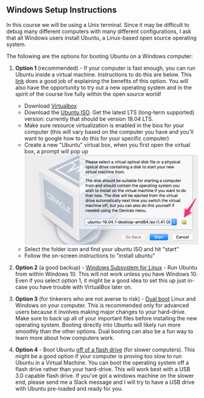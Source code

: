 
## Windows Setup Instructions

In this course we will be using a Unix terminal. Since it may be difficult to debug many different computers with many different configurations, I ask that all Windows users install Ubuntu, a Linux-based open source operating system. 

The following are the options for booting Ubuntu on a Windows computer:

1. **Option 1** (recommended) - If your computer is fast enough, you can run Ubuntu inside a virtual machine. Instructions to do this are below. This [link](http://www.psychocats.net/ubuntu/virtualbox) does a good job of explaining the benefits of this option. You will also have the opportunity to try out a new operating system and in the spirit of the course live fully within the open source world!

	* Download [Virtualbox](https://www.virtualbox.org/wiki/Downloads)
	* Download the [Ubuntu ISO](https://www.ubuntu.com/download/desktop). Get the latest LTS (long-term supported) version: currently that should be version 18.04 LTS.
	* Make sure resource virtualization is enabled in the bios for your computer (this will vary based on the computer you have and you'll want to google how to do this for your specific computer)
	* Create a new "Ubuntu" virtual box, when you first open the virtual box, a prompt will pop up
		<img src="images/vm-install-ubuntu.png" width="480">
	* Select the folder icon and find your ubuntu ISO and hit "start"
	* Follow the on-screen instructions to "install ubuntu"

2. **Option 2** (a good backup) - [Windows Subsystem for Linux](https://tutorials.ubuntu.com/tutorial/tutorial-ubuntu-on-windows#0)  - Run Ubuntu from within Windows 10. This will not work unless you have Windows 10. Even if you select option 1, it might be a good idea to set this up just in-case you have trouble with VirtualBox later on.

3. **Option 3** (for tinkerers who are not averse to risk) - [Dual boot](https://help.ubuntu.com/community/WindowsDualBoot) Linux and Windows on your computer. This is recommended only for advanced users because it involves making major changes to your hard-drive. Make sure to back up all of your important files before installing the new operating system. Booting directly into Ubuntu will likely run more smoothly than the other options. Dual booting can also be a fun way to learn more about how computers work.

4. **Option 4** - Boot Ubuntu [off of a flash drive](https://unetbootin.github.io/) (for slower computers). This might be a good option if your computer is proving too slow to run Ubuntu in a Virtual Machine. You can boot the operating system off a flash drive rather than your hard-drive. This will work best with a USB 3.0 capable flash drive. If you've got a windows machine on the slower end, please send me a Slack message and I will try to have a USB drive with Ubuntu pre-loaded and ready for you.


